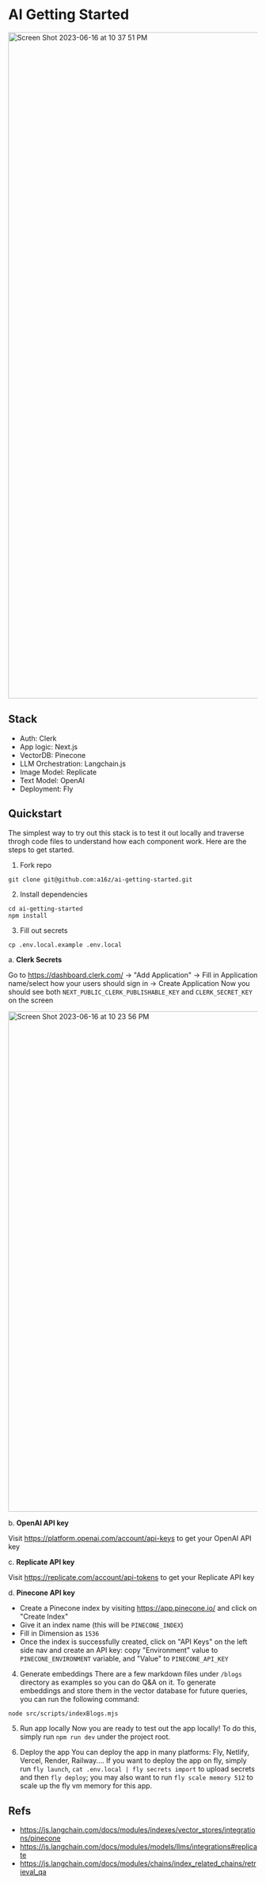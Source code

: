 # AI Getting Started

<img width="1346" alt="Screen Shot 2023-06-16 at 10 37 51 PM" src="https://github.com/a16z/ai-getting-started/assets/3489963/f09753fc-daf1-4176-904e-b320d2c68fd1">


## Stack

- Auth: Clerk
- App logic: Next.js
- VectorDB: Pinecone
- LLM Orchestration: Langchain.js 
- Image Model: Replicate
- Text Model: OpenAI
- Deployment: Fly

## Quickstart 
The simplest way to try out this stack is to test it out locally and traverse throgh code files to understand how each component work. Here are the steps to get started. 

1. Fork repo 

```git clone git@github.com:a16z/ai-getting-started.git```

2. Install dependencies 

```
cd ai-getting-started
npm install 
```

3. Fill out secrets 

```
cp .env.local.example .env.local
```

a. **Clerk Secrets**

Go to https://dashboard.clerk.com/ -> "Add Application" -> Fill in Application name/select how your users should sign in -> Create Application
Now you should see both `NEXT_PUBLIC_CLERK_PUBLISHABLE_KEY` and `CLERK_SECRET_KEY` on the screen

<img width="1011" alt="Screen Shot 2023-06-16 at 10 23 56 PM" src="https://github.com/a16z/ai-getting-started/assets/3489963/d816b8a7-9bd6-451c-8e26-becd2a1c819a">

b. **OpenAI API key**

Visit https://platform.openai.com/account/api-keys to get your OpenAI API key

c. **Replicate API key**

Visit https://replicate.com/account/api-tokens to get your Replicate API key

d. **Pinecone API key**
- Create a Pinecone index by visiting https://app.pinecone.io/ and click on "Create Index"
- Give it an index name (this will be `PINECONE_INDEX`)
- Fill in Dimension as `1536`
- Once the index is successfully created, click on "API Keys" on the left side nav and create an API key: copy "Environment" value to `PINECONE_ENVIRONMENT` variable, and "Value" to `PINECONE_API_KEY`

4. Generate embeddings 
There are a few markdown files under `/blogs` directory as examples so you can do Q&A on it. To generate embeddings and store them in the vector database for future queries, you can run the following command: 

```bash
node src/scripts/indexBlogs.mjs
```

5. Run app locally
Now you are ready to test out the app locally! To do this, simply run `npm run dev` under the project root.

6. Deploy the app
You can deploy the app in many platforms: Fly, Netlify, Vercel, Render, Railway.... 
If you want to deploy the app on fly, simply run `fly launch`, `cat .env.local | fly secrets import` to upload secrets and then `fly deploy`; you may also want to run `fly scale memory 512` to scale up the fly vm memory for this app. 

## Refs
- https://js.langchain.com/docs/modules/indexes/vector_stores/integrations/pinecone
- https://js.langchain.com/docs/modules/models/llms/integrations#replicate
- https://js.langchain.com/docs/modules/chains/index_related_chains/retrieval_qa

